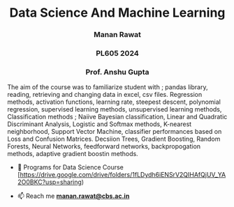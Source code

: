 <h1 align="center">Data Science And Machine Learning</h1>
<h3 align="center">Manan Rawat</h3>
<h3 align="center">PL605 2024</h3>
<h3 align="center">Prof. Anshu Gupta</h3>

The aim of the course was to familiarize student with ; pandas library, reading, retrieving and changing data in excel, csv files. Regression methods, activation functions, learning rate, steepest descent, polynomial regression, supervised learning methods, unsupervised learning methods, Classification methods ; Naiive Bayesian classification, Linear and Quadratic Discriminant Analysis, Logistic and Softmax methods, K-nearest neighborhood, Support Vector Machine, classifier performances based on Loss and Confusion Matrices. Decsiion Trees, Gradient Boosting, Random Forests, Neural Networks, feedforward networks, backpropogation methods, adaptive gradient boostin methods.
- 📄 Programs for Data Science Course [https://drive.google.com/drive/folders/1fLDydh6iENSrV2QIHAfQjUV_YA2O0BKC?usp=sharing)

- 📫 Reach me **manan.rawat@cbs.ac.in**
